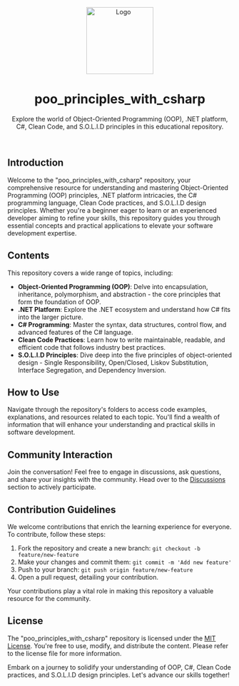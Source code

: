 <p align="center">
  <a href="#">
  </a>
  <p align="center">
    <img width="150" height="150" src="assets/icon.png" alt="Logo">
  </p>
  <h1 align="center"><b>poo_principles_with_csharp</b></h1>
  <p align="center">
    Explore the world of Object-Oriented Programming (OOP), .NET platform, C#, Clean Code, and S.O.L.I.D principles in this educational repository.
  </p>
</p>
<br>

## Introduction

Welcome to the "poo_principles_with_csharp" repository, your comprehensive resource for understanding and mastering Object-Oriented Programming (OOP) principles, .NET platform intricacies, the C# programming language, Clean Code practices, and S.O.L.I.D design principles. Whether you're a beginner eager to learn or an experienced developer aiming to refine your skills, this repository guides you through essential concepts and practical applications to elevate your software development expertise.

## Contents

This repository covers a wide range of topics, including:

- **Object-Oriented Programming (OOP)**: Delve into encapsulation, inheritance, polymorphism, and abstraction - the core principles that form the foundation of OOP.
- **.NET Platform**: Explore the .NET ecosystem and understand how C# fits into the larger picture.
- **C# Programming**: Master the syntax, data structures, control flow, and advanced features of the C# language.
- **Clean Code Practices**: Learn how to write maintainable, readable, and efficient code that follows industry best practices.
- **S.O.L.I.D Principles**: Dive deep into the five principles of object-oriented design - Single Responsibility, Open/Closed, Liskov Substitution, Interface Segregation, and Dependency Inversion.

## How to Use

Navigate through the repository's folders to access code examples, explanations, and resources related to each topic. You'll find a wealth of information that will enhance your understanding and practical skills in software development.

## Community Interaction

Join the conversation! Feel free to engage in discussions, ask questions, and share your insights with the community. Head over to the [Discussions](https://github.com/yourusername/poo_principles_with_csharp/discussions) section to actively participate.

## Contribution Guidelines

We welcome contributions that enrich the learning experience for everyone. To contribute, follow these steps:

1. Fork the repository and create a new branch: `git checkout -b feature/new-feature`
2. Make your changes and commit them: `git commit -m 'Add new feature'`
3. Push to your branch: `git push origin feature/new-feature`
4. Open a pull request, detailing your contribution.

Your contributions play a vital role in making this repository a valuable resource for the community.

## License

The "poo_principles_with_csharp" repository is licensed under the [MIT License](https://github.com/yourusername/poo_principles_with_csharp/blob/main/LICENSE). You're free to use, modify, and distribute the content. Please refer to the license file for more information.

Embark on a journey to solidify your understanding of OOP, C#, Clean Code practices, and S.O.L.I.D design principles. Let's advance our skills together!

